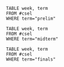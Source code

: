 ```dataview
TABLE week, term
FROM #csel
WHERE term="prelim"
```

```dataview
TABLE week, term
FROM #csel
WHERE term="midterm"
```

```dataview
TABLE week, term
FROM #csel
WHERE term="finals"
```

